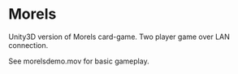 # Morels
Unity3D version of Morels card-game. Two player game over LAN connection.

See morelsdemo.mov for basic gameplay.
